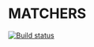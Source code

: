# MATCHERS

[![Build status](https://ci.appveyor.com/api/projects/status/rxnp7x6km6gqa0yg?svg=true)](https://ci.appveyor.com/project/YuriyGl86/matchers)

